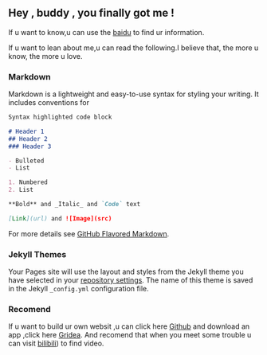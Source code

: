 ## Hey , buddy , you finally got me ! 

If u want to know,u can use the [baidu](https://www.baidu.com/) to find ur information.

If u want to lean about me,u can read the following.I believe that, the more u know, the more u love.
### Markdown

Markdown is a lightweight and easy-to-use syntax for styling your writing. It includes conventions for

```markdown
Syntax highlighted code block

# Header 1
## Header 2
### Header 3

- Bulleted
- List

1. Numbered
2. List

**Bold** and _Italic_ and `Code` text

[Link](url) and ![Image](src)
```

For more details see [GitHub Flavored Markdown](https://guides.github.com/features/mastering-markdown/).

### Jekyll Themes

Your Pages site will use the layout and styles from the Jekyll theme you have selected in your [repository settings](https://github.com/leiyat1998/leiyat1998.github.io/settings/pages). The name of this theme is saved in the Jekyll `_config.yml` configuration file.

### Recomend

If u want to build ur own websit ,u can click here [Github](https://github.com/) and download an app ,click here [Gridea](https://https://gridea.dev/). And recomend that when you meet some trouble u can visit [bilibili](http://bilibili.com/)) to find video.
